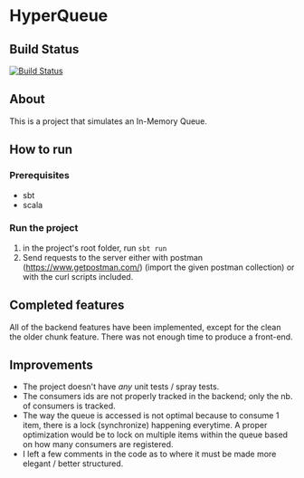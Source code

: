# HyperQueue
## Build Status
[![Build Status](https://travis-ci.org/sniggel/hyper-queue.svg?branch=master)](https://travis-ci.org/sniggel/hyper-queue)

## About
This is a project that simulates an In-Memory Queue.

## How to run
### Prerequisites

- sbt
- scala

### Run the project

1. in the project's root folder, run
``` sbt run ```
2. Send requests to the server either with postman (https://www.getpostman.com/) (import the given postman collection) or with the curl scripts included.

## Completed features

All of the backend features have been implemented, except for the clean the older chunk feature.
There was not enough time to produce a front-end.

## Improvements

- The project doesn't have *any* unit tests / spray tests.
- The consumers ids are not properly tracked in the backend; only the nb. of consumers is tracked.
- The way the queue is accessed is not optimal because to consume 1 item, there is a lock (synchronize) happening everytime. A proper optimization would be to lock on multiple items within the queue based on how many consumers are registered.
- I left a few comments in the code as to where it must be made more elegant / better structured.
